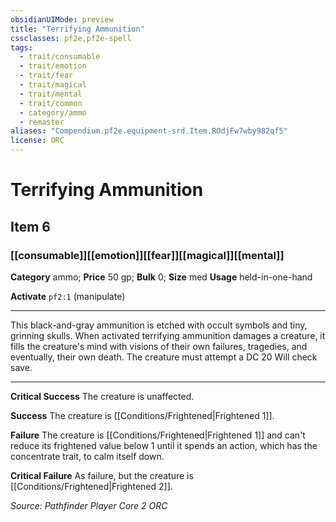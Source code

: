 ```yaml
---
obsidianUIMode: preview
title: "Terrifying Ammunition"
cssclasses: pf2e,pf2e-spell
tags:
  - trait/consumable
  - trait/emotion
  - trait/fear
  - trait/magical
  - trait/mental
  - trait/common
  - category/ammo
  - remaster
aliases: "Compendium.pf2e.equipment-srd.Item.ROdjFw7wby982qf5"
license: ORC
---
```

# Terrifying Ammunition
## Item 6
### [[consumable]][[emotion]][[fear]][[magical]][[mental]]

**Category** ammo; 
**Price** 50 gp; 
**Bulk** 0; **Size** med
**Usage** held-in-one-hand

**Activate** `pf2:1` (manipulate)

* * *

This black-and-gray ammunition is etched with occult symbols and tiny, grinning skulls. When activated terrifying ammunition damages a creature, it fills the creature's mind with visions of their own failures, tragedies, and eventually, their own death. The creature must attempt a DC 20 Will check save.

* * *

**Critical Success** The creature is unaffected.

**Success** The creature is [[Conditions/Frightened|Frightened 1]].

**Failure** The creature is [[Conditions/Frightened|Frightened 1]] and can't reduce its frightened value below 1 until it spends an action, which has the concentrate trait, to calm itself down.

**Critical Failure** As failure, but the creature is [[Conditions/Frightened|Frightened 2]].

*Source: Pathfinder Player Core 2*
*ORC*